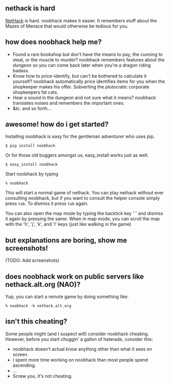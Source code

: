 nethack is hard
---------------

[NetHack](http://www.nethack.org/) is hard. noobhack makes it easier. It remembers stuff about the Mazes of Menace that would otherwise be tedious for you.

how does noobhack help me?
--------------------------

* Found a rare bookshop but don't have the means to pay, the cunning to steal, or the muscle to murder? noobhack remembers features about the dungeon so you can come back later when you're a dragon riding badass.
* Know how to price-identify, but can't be bothered to calculate it yourself? noobhack automatically price identifies items for you when the shopkeeper makes his offer. Subverting the plutocratic corporate shopkeepers fat cats.
* Hear a sound in the dungeon and not sure what it means? noobhack translates noises and remembers the important ones.
* &amp;tc. and so forth...

awesome! how do i get started?
------------------------------

Installing noobhack is easy for the gentleman adventurer who uses pip.

    $ pip install noobhack

Or for those old buggers amongst us, easy\_install works just as well.

    $ easy_install noobhack

Start noobhack by typing

    % noobhack

This will start a normal game of nethack. You can play nethack without ever consulting noobhack, but if you want to consult the helper console simply press `tab`. To dismiss it press `tab` again.  

You can also open the map mode by typing the backtick key '\`' and dismiss it again by pressing the same. When in map mode, you can scroll the map with the 'h', 'j', 'k', and 'l' keys (just like walking in the game) 

but explanations are boring, show me screenshots!
-------------------------------------------------

(TODO: Add screenshots)

does noobhack work on public servers like nethack.alt.org (NAO)?
----------------------------------------------------------

Yup, you can start a remote game by doing something like:

    % noobhack -h nethack.alt.org

isn't this cheating?
--------------------

Some people might (and I suspect *will*) consider noobhack cheating. However,
before you start chuggin' a gallon of haterade, consider this:

* noobhack doesn't actual know anything other than what it sees on screen.
* I spent more time working on noobhack than most people spend ascending.
* ...
* Screw you, it's not cheating.

